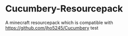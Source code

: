# Cucumbery-Resourcepack
A minecraft resourcepack which is compatible with https://github.com/jho5245/Cucumbery
test

